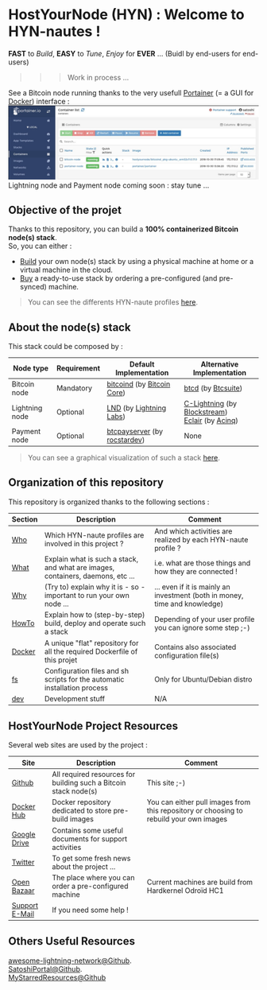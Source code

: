 HostYourNode (HYN) : Welcome to HYN-nautes !
==
__FAST__ to _Build_, __EASY__ to _Tune_, _Enjoy_ for __EVER__ ...
(Buidl by end-users for end-users)

>>> Work in process ... 

See a Bitcoin node running thanks to the very usefull <A href="https://www.portainer.io/">Portainer</A> (= a GUI for <A href="https://www.docker.com/">Docker</A>) interface :
![BitcoinNodeIsRunning](https://github.com/babonet13/Images/blob/master/HostYourNode/BitcoinNodeIsRunning.jpg)
Lightning node and Payment node coming soon : stay tune ...

Objective of the projet
- 
Thanks to this repository, you can build a __100% containerized Bitcoin node(s) stack__.   
So, you can either :
* <A href="https://github.com/babonet13/HostYourNode/tree/master/HowTo">Build</A> your own node(s) stack by using a physical machine at home or a virtual machine in the cloud.
* <A href="http://bit.ly/2DOj69o">Buy</A> a ready-to-use stack by ordering a pre-configured (and pre-synced) machine.
> You can see the differents HYN-naute profiles <A href=https://github.com/babonet13/HostYourNode/blob/master/Who/Profiles.md>here</A>. 

About the node(s) stack
-
This stack could be composed by : 
 <table>
    <thead>
        <tr>
            <th>Node type</th>
             <th>Requirement</th>
             <th>Default Implementation</th>
             <th>Alternative Implementation</th>
        </tr>
    </thead>
    <tbody>
        <tr>
            <td>Bitcoin node</td>
            <td>Mandatory</td>
            <td><A href="https://github.com/bitcoin/bitcoin">bitcoind</A> (by <A href="https://bitcoincode.org">Bitcoin Core</A>)</td>
            <td><A href="https://github.com/btcsuite/btcd">btcd</A> (by <A href="https://btcsuite.github.io">Btcsuite</A>)</td>
        </tr>
        <tr>
            <td>Lightning node</td>
            <td>Optional</td>
            <td><A href="https://github.com/lightningnetwork/lnd">LND</A> (by <A href="https://lightning.engineering">Lightning Labs</A>)</td>
            <td><A href="https://github.com/ElementsProject/lightning">C-Lightning</A> (by <A href="https://blockstream.com">Blockstream</A>)
                </br><A href="https://github.com/ACINQ/eclair">Eclair</A> (by <A href="https://acinq.co">Acinq</A>)</td></td>
        </tr>
        <tr>
            <td>Payment node</td>
            <td>Optional</td>
            <td><A href="https://github.com/btcpayserver/btcpayserver">btcpayserver</A> (by <A href="https://github.com/rockstardev">rocstardev</A>)</td>
             <td>None</td>
        </tr>
    </tbody>
</table>
 
 > You can see a graphical visualization of such a stack <a href="http://bit.ly/2yp0iHW">here</a>. 

Organization of this repository
-
This repository is organized thanks to the following sections :
 <table>
    <thead>
        <tr>
            <th>Section</th>
            <th>Description</th>
            <th>Comment</th>
        </tr>
    </thead>
    <tbody>
         <tr>
            <td><A href="https://github.com/babonet13/HostYourNode/tree/master/Who">Who</A></td>
            <td>Which HYN-naute profiles are involved in this project ?</td>
            <td>And which activities are realized by each HYN-naute profile ?</td>
        </tr>
        <tr>
            <td><A href="https://github.com/babonet13/HostYourNode/tree/master/What">What</A></td>
            <td>Explain what is such a stack, and what are images, containers, daemons, etc ...</td>
            <td>i.e. what are those things and how they are connected !</td>
        </tr>
        <tr>
            <td><A href="https://github.com/babonet13/HostYourNode/tree/master/Why">Why</A></td>
            <td>(Try to) explain why it is - so - important to run your own node ...</td>
            <td>... even if it is mainly an investment (both in money, time and knowledge)</td>
        <tr>
            <td><A href="https://github.com/babonet13/HostYourNode/tree/master/HowTo">HowTo</A></td>
            <td>Explain how to (step-by-step) build, deploy and operate such a stack</td>
            <td>Depending of your user profile you can ignore some step ;-)</td>
        </tr>
         <tr>
            <td><A href="https://github.com/babonet13/HostYourNode/tree/master/Docker">Docker</A></td>
            <td>A unique "flat" repository for all the required Dockerfile of this projet</td>
            <td>Contains also associated configuration file(s)</td>
        </tr>
        <tr>
            <td><A href="https://github.com/babonet13/HostYourNode/tree/master/fs">fs</A></td>
            <td>Configuration files and sh scripts for the automatic installation process</td>
            <td>Only for Ubuntu/Debian distro</td>
        </tr>
        <tr>
            <td><A href="https://github.com/babonet13/HostYourNode/tree/master/dev">dev</A></td>
            <td>Development stuff</td>
            <td>N/A</td>
        </tr>
    </tbody>
</table>
 
 HostYourNode Project Resources
 -  
Several web sites are used by the project : 
  <table>
    <thead>
        <tr>
            <th>Site</th>
            <th>Description</th>
            <th>Comment</th>
        </tr>
    </thead>
    <tbody>
        <tr>
            <td><A href="https://github.com/babonet13/HostYourNode">Github</A></td>
            <td>All required resources for building such a Bitcoin stack node(s)</td>
            <td>This site ;-)</td>
        </tr>
        <tr>
            <td><A href="https://hub.docker.com/u/hostyournode/">Docker Hub</A></td>
            <td>Docker repository dedicated to store pre-build images</td>
            <td>You can either pull images from this repository or choosing to rebuild your own images</td>
        <tr>
            <td><A href="http://bit.ly/2SzMofe">Google Drive</A></td>
            <td>Contains some useful documents for support activities</td>
            <td></td>
        </tr>
         <tr>
            <td><A href="https://twitter.com/HostYourNode">Twitter</A></td>
            <td>To get some fresh news about the project ...</td>
            <td></td>
        </tr>
         <tr>
            <td><A href="http://bit.ly/2DOj69o">Open Bazaar</A></td>
            <td>The place where you can order a pre-configured machine</td>
            <td>Current machines are build from Hardkernel Odroïd HC1</td>
        </tr>
        <tr>
            <td><A href="mailto:host-your-node@hubject.net">Support E-Mail</A></td>
            <td>If you need some help !</td>
            <td></td>
        </tr>
    </tbody>
</table>
 
 Others Useful Resources
 -
 <A href="https://github.com/bcongdon/awesome-lightning-network">awesome-lightning-network@Github</A>.  
 <A href="https://github.com/SatoshiPortal">SatoshiPortal@Github</A>.  
 <A href="https://github.com/babonet13?tab=stars">MyStarredResources@Github</A>  
